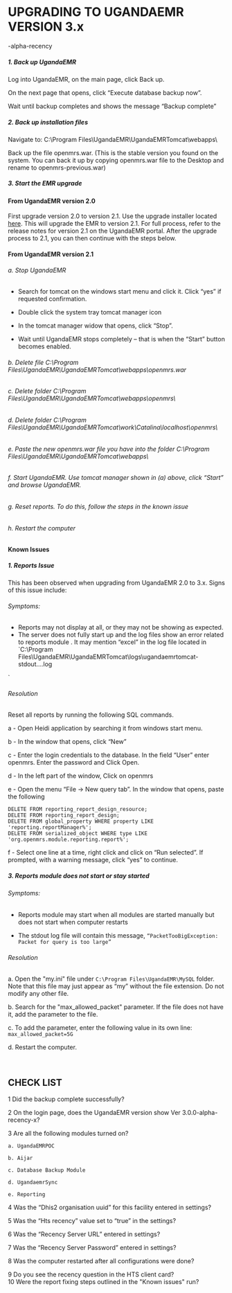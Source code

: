 

# UPGRADING TO UGANDAEMR VERSION 3.x-alpha-recency



##### 1.	Back up UgandaEMR

Log into UgandaEMR, on the main page, click Back up.  
On the next page that opens, click “Execute database backup now”.  
Wait until backup completes and shows the message “Backup complete”



##### 2.	Back up installation files

Navigate to: C:\Program Files\UgandaEMR\UgandaEMRTomcat\webapps\  
Back up the file openmrs.war. \(This is the stable version you found on the system. You can back it up by copying openmrs.war file to the Desktop and rename to openmrs-previous.war\)



##### 3.	Start the EMR upgrade

#### From UgandaEMR version 2.0

First upgrade version 2.0 to version 2.1. Use the upgrade installer located [here](https://sourceforge.net/projects/ugandaemr/files/2.1.0/ugandaemr_upgrade_from_2.0.0_to_2.1.0_64bit.exe/download). This will upgrade the EMR to version 2.1. For full process, refer to the release notes for version 2.1 on the UgandaEMR portal. After the upgrade process to 2.1, you can then continue with the steps below.

#### From UgandaEMR version 2.1

###### a. Stop UgandaEMR

- Search for tomcat on the windows start menu and click it. Click “yes” if requested confirmation.   
- Double click the system tray tomcat manager icon   
- In the tomcat manager widow that opens, click “Stop”.   
- Wait until UgandaEMR stops completely – that is when the “Start” button becomes enabled.

###### b. Delete file C:\Program Files\UgandaEMR\UgandaEMRTomcat\webapps\openmrs.war

###### c. Delete folder C:\Program Files\UgandaEMR\UgandaEMRTomcat\webapps\openmrs\

###### d. Delete folder C:\Program Files\UgandaEMR\UgandaEMRTomcat\work\Catalina\localhost\openmrs\

###### e. Paste the new openmrs.war file you have into the folder C:\Program Files\UgandaEMR\UgandaEMRTomcat\webapps\

###### f. Start UgandaEMR. Use tomcat manager shown in \(a\) above, click “Start” and browse UgandaEMR.

###### g. Reset reports. To do this, follow the steps in the known issue

###### h. Restart the computer

  

#### Known Issues

##### 1.	Reports Issue

This has been observed when upgrading from UgandaEMR 2.0 to 3.x. Signs of this issue include:

###### Symptoms:

- Reports may not display at all, or they may not be showing as expected.  
- The server does not fully start up and the log files show an error related to reports module . It may mention “excel” in the log file located in `C:\Program Files\UgandaEMR\UgandaEMRTomcat\logs\ugandaemrtomcat-stdout….log`

###### Resolution

Reset all reports by running the following SQL commands.

a - Open Heidi application by searching it from windows start menu.   
b - In the window that opens, click “New”  
c - Enter the login credentials to the database. In the field “User” enter openmrs. Enter the password and Click Open.  
d - In the left part of the window, Click on openmrs   
e - Open the menu “File -&gt; New query tab”. In the window that opens, paste the following 

```
DELETE FROM reporting_report_design_resource;
DELETE FROM reporting_report_design;
DELETE FROM global_property WHERE property LIKE 'reporting.reportManager%';
DELETE FROM serialized_object WHERE type LIKE 'org.openmrs.module.reporting.report%';
```

f - Select one line at a time, right click and click on “Run selected”. If prompted, with a warning message, click “yes” to continue.



##### 3.	Reports module does not start or stay started

###### Symptoms:

- Reports module may start when all modules are started manually but does not start when computer restarts  
- The stdout log file will contain this message, `“PacketTooBigException: Packet for query is too large”`

###### Resolution

a.	Open the "my.ini" file under `C:\Program Files\UgandaEMR\MySQL` folder. Note that this file may just appear as “my” without the file extension. Do not modify any other file.  
b.	Search for the "max\_allowed\_packet" parameter. If the file does not have it, add the parameter to the file.  
c.	To add the parameter, enter the following value in its own line: `max_allowed_packet=5G`

d.	Restart the computer.

  

## CHECK LIST



1	Did the backup complete successfully?		  
2	On the login page, does the UgandaEMR version show Ver 3.0.0-alpha-recency-x?		  
3	Are all the following modules turned on?  
    a. UgandaEMRPOC   
    b. Aijar  
    c. Database Backup Module  
    d. UgandaemrSync  
    e. Reporting		

4	Was the “Dhis2 organisation uuid” for this facility entered in settings?		  
5	Was the “Hts recency” value set to “true” in the settings?		  
6	Was the “Recency Server URL” entered in settings?		  
7	Was the “Recency Server Password” entered in settings?		  
8	Was the computer restarted after all configurations were done?		  
9	Do you see the recency question in the HTS client card?	  
10   Were the report fixing steps outlined in the "Known issues" run?

